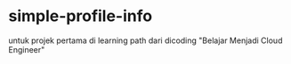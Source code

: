 # simple-profile-info
untuk projek pertama di learning path dari dicoding "Belajar Menjadi Cloud Engineer"

